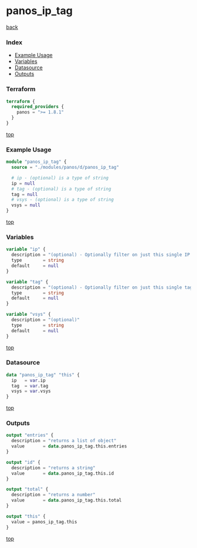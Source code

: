 # panos_ip_tag

[back](../panos.md)

### Index

- [Example Usage](#example-usage)
- [Variables](#variables)
- [Datasource](#datasource)
- [Outputs](#outputs)

### Terraform

```terraform
terraform {
  required_providers {
    panos = ">= 1.8.1"
  }
}
```

[top](#index)

### Example Usage

```terraform
module "panos_ip_tag" {
  source = "./modules/panos/d/panos_ip_tag"

  # ip - (optional) is a type of string
  ip = null
  # tag - (optional) is a type of string
  tag = null
  # vsys - (optional) is a type of string
  vsys = null
}
```

[top](#index)

### Variables

```terraform
variable "ip" {
  description = "(optional) - Optionally filter on just this single IP address"
  type        = string
  default     = null
}

variable "tag" {
  description = "(optional) - Optionally filter on just this single tag"
  type        = string
  default     = null
}

variable "vsys" {
  description = "(optional)"
  type        = string
  default     = null
}
```

[top](#index)

### Datasource

```terraform
data "panos_ip_tag" "this" {
  ip   = var.ip
  tag  = var.tag
  vsys = var.vsys
}
```

[top](#index)

### Outputs

```terraform
output "entries" {
  description = "returns a list of object"
  value       = data.panos_ip_tag.this.entries
}

output "id" {
  description = "returns a string"
  value       = data.panos_ip_tag.this.id
}

output "total" {
  description = "returns a number"
  value       = data.panos_ip_tag.this.total
}

output "this" {
  value = panos_ip_tag.this
}
```

[top](#index)